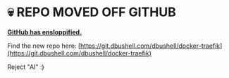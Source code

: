 # 💀 REPO MOVED OFF GITHUB

[**GitHub has ensloppified.**](https://dbushell.com/2025/08/11/github-ensloppification/)

Find the new repo here: [https://git.dbushell.com/dbushell/docker-traefik](https://git.dbushell.com/dbushell/docker-traefik)

Reject "AI" :)

